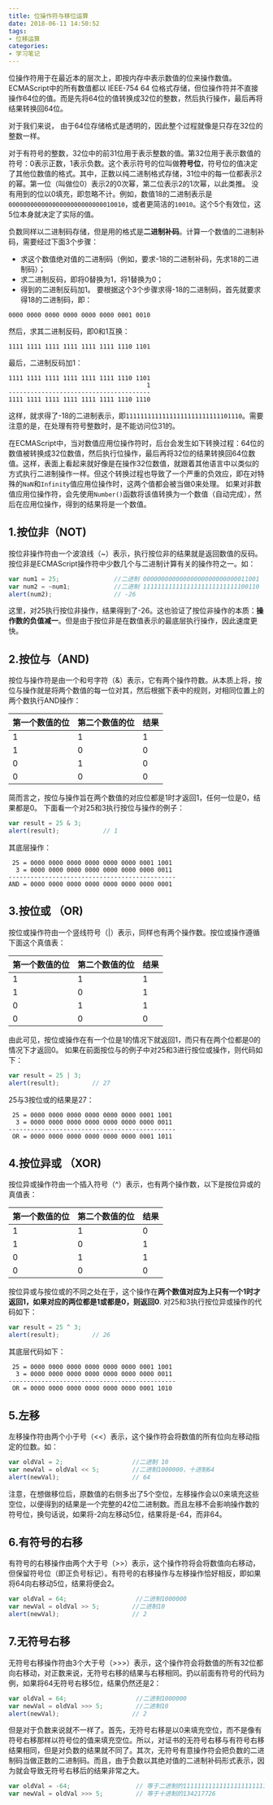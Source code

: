 ```yaml
---
title: 位操作符与移位运算
date: 2018-06-11 14:50:52
tags:
- 位移运算
categories:
- 学习笔记
---
```

位操作符用于在最近本的层次上，即按内存中表示数值的位来操作数值。
ECMAScript中的所有数值都以 IEEE-754 64 位格式存储，但位操作符并不直接操作64位的值。而是先将64位的值转换成32位的整数，然后执行操作，最后再将结果转换回64位。

<!-- more -->

对于我们来说， 由于64位存储格式是透明的，因此整个过程就像是只存在32位的整数一样。

对于有符号的整数，32位中的前31位用于表示整数的值。第32位用于表示数值的符号：0表示正数，1表示负数。这个表示符号的位叫做**符号位**，符号位的值决定了其他位数值的格式。其中，正数以纯二进制格式存储，31位中的每一位都表示2的幂。第一位（叫做位0）表示2的0次幂，第二位表示2的1次幂，以此类推。
没有用到的位以0填充，即忽略不计。例如，数值18的二进制表示是`00000000000000000000000000010010`，或者更简洁的`10010`。这个5个有效位，这5位本身就决定了实际的值。

负数同样以二进制码存储，但是用的格式是**二进制补码**。计算一个数值的二进制补码，需要经过下面3个步骤：

* 求这个数值绝对值的二进制码（例如，要求-18的二进制补码，先求18的二进制码）；
* 求二进制反码，即将0替换为1，将1替换为0；
* 得到的二进制反码加1。
要根据这个3个步骤求得-18的二进制码，首先就要求得18的二进制码，即：

```text
0000 0000 0000 0000 0000 0000 0001 0010
```
然后，求其二进制反码，即0和1互换：

```text
1111 1111 1111 1111 1111 1111 1110 1101
```
最后，二进制反码加1：

```text
1111 1111 1111 1111 1111 1111 1110 1101
                                      1
---------------------------------------
1111 1111 1111 1111 1111 1111 1110 1110
```
这样，就求得了-18的二进制表示，即`11111111111111111111111111101110`。需要注意的是，在处理有符号整数时，是不能访问位31的。

在ECMAScript中，当对数值应用位操作符时，后台会发生如下转换过程：64位的数值被转换成32位数值，然后执行位操作，最后再将32位的结果转换回64位数值。这样，表面上看起来就好像是在操作32位数值，就跟着其他语言中以类似的方式执行二进制操作一样。但这个转换过程也导致了一个严重的负效应，即在对特殊的`NaN`和`Infinity`值应用位操作时，这两个值都会被当做0来处理。
如果对非数值应用位操作符，会先使用`Number()`函数将该值转换为一个数值（自动完成），然后在应用位操作，得到的结果将是一个数值。

## 1.按位非（NOT)
按位非操作符由一个波浪线（~）表示，执行按位非的结果就是返回数值的反码。按位非是ECMAScript操作符中少数几个与二进制计算有关的操作符之一。如：

```js
var num1 = 25;               //二进制 00000000000000000000000000011001
var num2 = ~num1;            //二进制 11111111111111111111111111100110
alert(num2);                 // -26
```
这里，对25执行按位非操作，结果得到了-26。这也验证了按位非操作的本质：**操作数的负值减一**。但是由于按位非是在数值表示的最底层执行操作，因此速度更快。

## 2.按位与（AND)
按位与操作符是由一个和号字符（&）表示，它有两个操作符数。从本质上将，按位与操作就是将两个数值的每一位对其，然后根据下表中的规则，对相同位置上的两个数执行AND操作：

| 第一个数值的位 | 第二个数值的位 | 结果
| ------------ |:------------|:-------
| 1            | 1           | 1
| 1            | 0           | 0
| 0            | 1           | 0
| 0            | 0           | 0

简而言之，按位与操作旨在两个数值的对应位都是1时才返回1，任何一位是0，结果都是0。
下面看一个对25和3执行按位与操作的例子：

```js
var result = 25 & 3;
alert(result);            // 1
```
其底层操作：

```text
 25 = 0000 0000 0000 0000 0000 0000 0001 1001
  3 = 0000 0000 0000 0000 0000 0000 0000 0011
----------------------------------------------
AND = 0000 0000 0000 0000 0000 0000 0000 0001
```
## 3.按位或 （OR)
按位或操作符由一个竖线符号（|）表示，同样也有两个操作数。按位或操作遵循下面这个真值表：

| 第一个数值的位 | 第二个数值的位 | 结果
| ------------ |:------------|:-------
| 1            | 1           | 1
| 1            | 0           | 1
| 0            | 1           | 1
| 0            | 0           | 0

由此可见，按位或操作在有一个位是1的情况下就返回1，而只有在两个位都是0的情况下才返回0。
如果在前面按位与的例子中对25和3进行按位或操作，则代码如下：

```js
var result = 25 | 3;
alert(result);         // 27
```
25与3按位或的结果是27：

```text
 25 = 0000 0000 0000 0000 0000 0000 0001 1001
  3 = 0000 0000 0000 0000 0000 0000 0000 0011
----------------------------------------------
 OR = 0000 0000 0000 0000 0000 0000 0001 1011
```
## 4.按位异或 （XOR)
按位异或操作符由一个插入符号（^）表示，也有两个操作数，以下是按位异或的真值表：

| 第一个数值的位 | 第二个数值的位 | 结果
| ------------ |:------------|:-------
| 1            | 1           | 0
| 1            | 0           | 1
| 0            | 1           | 1
| 0            | 0           | 0

按位异或与按位或的不同之处在于，这个操作在**两个数值对应为上只有一个1时才返回1，如果对应的两位都是1或都是0，则返回0**.
对25和3执行按位异或操作的代码如下：

```js
var result = 25 ^ 3;
alert(result);         // 26
```
其底层代码如下：

```text
 25 = 0000 0000 0000 0000 0000 0000 0001 1001
  3 = 0000 0000 0000 0000 0000 0000 0000 0011
----------------------------------------------
 OR = 0000 0000 0000 0000 0000 0000 0001 1010
```
## 5.左移 
左移操作符由两个小于号（<<）表示，这个操作符会将数值的所有位向左移动指定的位数。如：

```js
var oldVal = 2;                   //二进制 10
var newVal = oldVal << 5;         //二进制1000000，十进制64
alert(newVal);                    // 64
```
注意，在想做移位后，原数值的右侧多出了5个空位，左移操作会以0来填充这些空位，以便得到的结果是一个完整的42位二进制数。而且左移不会影响操作数的符号位，换句话说，如果将-2向左移动5位，结果将是-64，而非64。

## 6.有符号的右移
有符号的右移操作由两个大于号（>>）表示，这个操作符将会将数值向右移动，但保留符号位（即正负号标记）。有符号的右移操作与左移操作恰好相反，即如果将64向右移动5位，结果将便会2。

```js
var oldVal = 64;                   //二进制1000000
var newVal = oldVal >> 5;         //二进制10
alert(newVal);                    // 2
```
## 7.无符号右移
无符号右移操作符由3个大于号（>>>）表示，这个操作符会将数值的所有32位都向右移动，对正数来说，无符号右移的结果与右移相同。扔以前面有符号的代码为例，如果将64无符号右移5位，结果仍然还是2：

```js
var oldVal = 64;                   //二进制1000000
var newVal = oldVal >>> 5;         //二进制10
alert(newVal);                    // 2
```
但是对于负数来说就不一样了。首先，无符号右移是以0来填充空位，而不是像有符号右移那样以符号位的值来填充空位。所以，对证书的无符号右移与有符号右移结果相同，但是对负数的结果就不同了。其次，无符号有意操作符会把负数的二进制码当做正数的二进制码。而且，由于负数以其绝对值的二进制补码形式表示，因为就会导致无符号右移后的结果非常之大。

```js
var oldVal = -64;                  // 等于二进制的11111111111111111111111111000000
var newVal = oldVal >>> 5;         // 等于十进制的134217726
```
